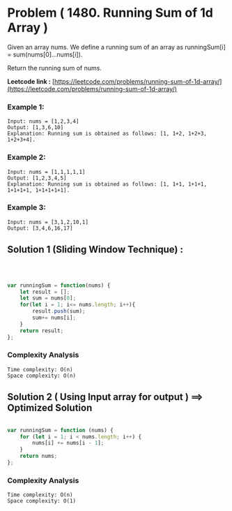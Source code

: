 # Problem ( 1480. Running Sum of 1d Array )

Given an array nums. We define a running sum of an array as runningSum[i] = sum(nums[0]…nums[i]).

Return the running sum of nums.


**Leetcode link :** [https://leetcode.com/problems/running-sum-of-1d-array/](https://leetcode.com/problems/running-sum-of-1d-array/)

### Example 1:

    Input: nums = [1,2,3,4]
    Output: [1,3,6,10]
    Explanation: Running sum is obtained as follows: [1, 1+2, 1+2+3, 1+2+3+4].

### Example 2:

    Input: nums = [1,1,1,1,1]
    Output: [1,2,3,4,5]
    Explanation: Running sum is obtained as follows: [1, 1+1, 1+1+1, 1+1+1+1, 1+1+1+1+1].

### Example 3:

    Input: nums = [3,1,2,10,1]
    Output: [3,4,6,16,17]


## Solution 1 (Sliding Window Technique) : 
<br>

```javascript

var runningSum = function(nums) {
    let result = [];
    let sum = nums[0];
    for(let i = 1; i<= nums.length; i++){
        result.push(sum);
        sum+= nums[i];
    }
    return result;
};


```

### Complexity Analysis

    Time complexity: O(n)
    Space complexity: O(n)


## Solution 2 ( Using Input array for output ) ==>  Optimized Solution


```javascript

var runningSum = function (nums) {
    for (let i = 1; i < nums.length; i++) {
        nums[i] += nums[i - 1];
    }
    return nums;
};


```

### Complexity Analysis

    Time complexity: O(n)
    Space complexity: O(1)

